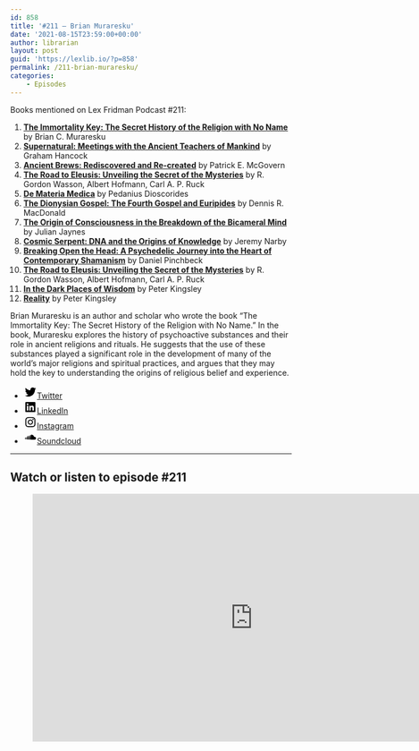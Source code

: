 ```yaml
---
id: 858
title: '#211 – Brian Muraresku'
date: '2021-08-15T23:59:00+00:00'
author: librarian
layout: post
guid: 'https://lexlib.io/?p=858'
permalink: /211-brian-muraresku/
categories:
    - Episodes
---
```


Books mentioned on Lex Fridman Podcast #211:

1. **[The Immortality Key: The Secret History of the Religion with No Name](https://amzn.to/3ViXsfX)** by Brian C. Muraresku
2. **[Supernatural: Mee](https://amzn.to/3vgYwXq)[tings with the Ancient Teachers of Mankind](https://amzn.to/3vgYwXq)** by Graham Hancock
3. **[Ancient Brews: Rediscovered and Re-created](https://amzn.to/3Zbk4SR)** by Patrick E. McGovern
4. **[The Road to Eleusis: Unveiling the Secret of the Mysteries](https://amzn.to/3WCzBJg)** by R. Gordon Wasson, Albert Hofmann, Carl A. P. Ruck
5. **[De Materia Medica](https://amzn.to/3CnpyAk)** by Pedanius Dioscorides
6. **[The Dionysian Gospel: The Fourth Gospel and Euripides](https://amzn.to/3ZeJajD)** by Dennis R. MacDonald
7. **[The Origin of Consciousness in the Breakdown of the Bicameral Mind](https://amzn.to/3GIEc7G)** by Julian Jaynes
8. **[Cosmic Serpent: DNA and the Origins of Knowledge](https://amzn.to/3Io2NQv)** by Jeremy Narby
9. **[Breaking Open the Head: A Psychedelic Journey into the Heart of Contemporary Shamanism](https://amzn.to/3Gk2Tpz)** by Daniel Pinchbeck
10. **[The Road to Eleusis: Unveiling the Secret of the Mysteries](https://amzn.to/3ZeT4Sj)** by R. Gordon Wasson, Albert Hofmann, Carl A. P. Ruck
11. **[In the Dark Places of Wisdom](https://amzn.to/3Qpw7YL)** by Peter Kingsley
12. **[Reality](https://amzn.to/3ImsaSJ)** by Peter Kingsley

Brian Muraresku is an author and scholar who wrote the book “The Immortality Key: The Secret History of the Religion with No Name.” In the book, Muraresku explores the history of psychoactive substances and their role in ancient religions and rituals. He suggests that the use of these substances played a significant role in the development of many of the world’s major religions and spiritual practices, and argues that they may hold the key to understanding the origins of religious belief and experience.

- [<svg aria-hidden="true" focusable="false" height="24" version="1.1" viewbox="0 0 24 24" width="24" xmlns="http://www.w3.org/2000/svg"><path d="M22.23,5.924c-0.736,0.326-1.527,0.547-2.357,0.646c0.847-0.508,1.498-1.312,1.804-2.27 c-0.793,0.47-1.671,0.812-2.606,0.996C18.324,4.498,17.257,4,16.077,4c-2.266,0-4.103,1.837-4.103,4.103 c0,0.322,0.036,0.635,0.106,0.935C8.67,8.867,5.647,7.234,3.623,4.751C3.27,5.357,3.067,6.062,3.067,6.814 c0,1.424,0.724,2.679,1.825,3.415c-0.673-0.021-1.305-0.206-1.859-0.513c0,0.017,0,0.034,0,0.052c0,1.988,1.414,3.647,3.292,4.023 c-0.344,0.094-0.707,0.144-1.081,0.144c-0.264,0-0.521-0.026-0.772-0.074c0.522,1.63,2.038,2.816,3.833,2.85 c-1.404,1.1-3.174,1.756-5.096,1.756c-0.331,0-0.658-0.019-0.979-0.057c1.816,1.164,3.973,1.843,6.29,1.843 c7.547,0,11.675-6.252,11.675-11.675c0-0.178-0.004-0.355-0.012-0.531C20.985,7.47,21.68,6.747,22.23,5.924z"></path></svg><span class="wp-block-social-link-label screen-reader-text">Twitter</span>](https://twitter.com/brianmuraresku)
- [<svg aria-hidden="true" focusable="false" height="24" version="1.1" viewbox="0 0 24 24" width="24" xmlns="http://www.w3.org/2000/svg"><path d="M19.7,3H4.3C3.582,3,3,3.582,3,4.3v15.4C3,20.418,3.582,21,4.3,21h15.4c0.718,0,1.3-0.582,1.3-1.3V4.3 C21,3.582,20.418,3,19.7,3z M8.339,18.338H5.667v-8.59h2.672V18.338z M7.004,8.574c-0.857,0-1.549-0.694-1.549-1.548 c0-0.855,0.691-1.548,1.549-1.548c0.854,0,1.547,0.694,1.547,1.548C8.551,7.881,7.858,8.574,7.004,8.574z M18.339,18.338h-2.669 v-4.177c0-0.996-0.017-2.278-1.387-2.278c-1.389,0-1.601,1.086-1.601,2.206v4.249h-2.667v-8.59h2.559v1.174h0.037 c0.356-0.675,1.227-1.387,2.526-1.387c2.703,0,3.203,1.779,3.203,4.092V18.338z"></path></svg><span class="wp-block-social-link-label screen-reader-text">LinkedIn</span>](https://www.linkedin.com/in/brian-muraresku-76983a27/)
- [<svg aria-hidden="true" focusable="false" height="24" version="1.1" viewbox="0 0 24 24" width="24" xmlns="http://www.w3.org/2000/svg"><path d="M12,4.622c2.403,0,2.688,0.009,3.637,0.052c0.877,0.04,1.354,0.187,1.671,0.31c0.42,0.163,0.72,0.358,1.035,0.673 c0.315,0.315,0.51,0.615,0.673,1.035c0.123,0.317,0.27,0.794,0.31,1.671c0.043,0.949,0.052,1.234,0.052,3.637 s-0.009,2.688-0.052,3.637c-0.04,0.877-0.187,1.354-0.31,1.671c-0.163,0.42-0.358,0.72-0.673,1.035 c-0.315,0.315-0.615,0.51-1.035,0.673c-0.317,0.123-0.794,0.27-1.671,0.31c-0.949,0.043-1.233,0.052-3.637,0.052 s-2.688-0.009-3.637-0.052c-0.877-0.04-1.354-0.187-1.671-0.31c-0.42-0.163-0.72-0.358-1.035-0.673 c-0.315-0.315-0.51-0.615-0.673-1.035c-0.123-0.317-0.27-0.794-0.31-1.671C4.631,14.688,4.622,14.403,4.622,12 s0.009-2.688,0.052-3.637c0.04-0.877,0.187-1.354,0.31-1.671c0.163-0.42,0.358-0.72,0.673-1.035 c0.315-0.315,0.615-0.51,1.035-0.673c0.317-0.123,0.794-0.27,1.671-0.31C9.312,4.631,9.597,4.622,12,4.622 M12,3 C9.556,3,9.249,3.01,8.289,3.054C7.331,3.098,6.677,3.25,6.105,3.472C5.513,3.702,5.011,4.01,4.511,4.511 c-0.5,0.5-0.808,1.002-1.038,1.594C3.25,6.677,3.098,7.331,3.054,8.289C3.01,9.249,3,9.556,3,12c0,2.444,0.01,2.751,0.054,3.711 c0.044,0.958,0.196,1.612,0.418,2.185c0.23,0.592,0.538,1.094,1.038,1.594c0.5,0.5,1.002,0.808,1.594,1.038 c0.572,0.222,1.227,0.375,2.185,0.418C9.249,20.99,9.556,21,12,21s2.751-0.01,3.711-0.054c0.958-0.044,1.612-0.196,2.185-0.418 c0.592-0.23,1.094-0.538,1.594-1.038c0.5-0.5,0.808-1.002,1.038-1.594c0.222-0.572,0.375-1.227,0.418-2.185 C20.99,14.751,21,14.444,21,12s-0.01-2.751-0.054-3.711c-0.044-0.958-0.196-1.612-0.418-2.185c-0.23-0.592-0.538-1.094-1.038-1.594 c-0.5-0.5-1.002-0.808-1.594-1.038c-0.572-0.222-1.227-0.375-2.185-0.418C14.751,3.01,14.444,3,12,3L12,3z M12,7.378 c-2.552,0-4.622,2.069-4.622,4.622S9.448,16.622,12,16.622s4.622-2.069,4.622-4.622S14.552,7.378,12,7.378z M12,15 c-1.657,0-3-1.343-3-3s1.343-3,3-3s3,1.343,3,3S13.657,15,12,15z M16.804,6.116c-0.596,0-1.08,0.484-1.08,1.08 s0.484,1.08,1.08,1.08c0.596,0,1.08-0.484,1.08-1.08S17.401,6.116,16.804,6.116z"></path></svg><span class="wp-block-social-link-label screen-reader-text">Instagram</span>](https://www.instagram.com/brian_muraresku/)
- [<svg aria-hidden="true" focusable="false" height="24" version="1.1" viewbox="0 0 24 24" width="24" xmlns="http://www.w3.org/2000/svg"><path d="M8.9,16.1L9,14L8.9,9.5c0-0.1,0-0.1-0.1-0.1c0,0-0.1-0.1-0.1-0.1c-0.1,0-0.1,0-0.1,0.1c0,0-0.1,0.1-0.1,0.1L8.3,14l0.1,2.1 c0,0.1,0,0.1,0.1,0.1c0,0,0.1,0.1,0.1,0.1C8.8,16.3,8.9,16.3,8.9,16.1z M11.4,15.9l0.1-1.8L11.4,9c0-0.1,0-0.2-0.1-0.2 c0,0-0.1,0-0.1,0s-0.1,0-0.1,0c-0.1,0-0.1,0.1-0.1,0.2l0,0.1l-0.1,5c0,0,0,0.7,0.1,2v0c0,0.1,0,0.1,0.1,0.1c0.1,0.1,0.1,0.1,0.2,0.1 c0.1,0,0.1,0,0.2-0.1c0.1,0,0.1-0.1,0.1-0.2L11.4,15.9z M2.4,12.9L2.5,14l-0.2,1.1c0,0.1,0,0.1-0.1,0.1c0,0-0.1,0-0.1-0.1L2.1,14 l0.1-1.1C2.2,12.9,2.3,12.9,2.4,12.9C2.3,12.9,2.4,12.9,2.4,12.9z M3.1,12.2L3.3,14l-0.2,1.8c0,0.1,0,0.1-0.1,0.1 c-0.1,0-0.1,0-0.1-0.1L2.8,14L3,12.2C3,12.2,3,12.2,3.1,12.2C3.1,12.2,3.1,12.2,3.1,12.2z M3.9,11.9L4.1,14l-0.2,2.1 c0,0.1,0,0.1-0.1,0.1c-0.1,0-0.1,0-0.1-0.1L3.5,14l0.2-2.1c0-0.1,0-0.1,0.1-0.1C3.9,11.8,3.9,11.8,3.9,11.9z M4.7,11.9L4.9,14 l-0.2,2.1c0,0.1-0.1,0.1-0.1,0.1c-0.1,0-0.1,0-0.1-0.1L4.3,14l0.2-2.2c0-0.1,0-0.1,0.1-0.1C4.7,11.7,4.7,11.8,4.7,11.9z M5.6,12 l0.2,2l-0.2,2.1c0,0.1-0.1,0.1-0.1,0.1c0,0-0.1,0-0.1,0c0,0,0-0.1,0-0.1L5.1,14l0.2-2c0,0,0-0.1,0-0.1s0.1,0,0.1,0 C5.5,11.9,5.5,11.9,5.6,12L5.6,12z M6.4,10.7L6.6,14l-0.2,2.1c0,0,0,0.1,0,0.1c0,0-0.1,0-0.1,0c-0.1,0-0.1-0.1-0.2-0.2L5.9,14 l0.2-3.3c0-0.1,0.1-0.2,0.2-0.2c0,0,0.1,0,0.1,0C6.4,10.7,6.4,10.7,6.4,10.7z M7.2,10l0.2,4.1l-0.2,2.1c0,0,0,0.1,0,0.1 c0,0-0.1,0-0.1,0c-0.1,0-0.2-0.1-0.2-0.2l-0.1-2.1L6.8,10c0-0.1,0.1-0.2,0.2-0.2c0,0,0.1,0,0.1,0S7.2,9.9,7.2,10z M8,9.6L8.2,14 L8,16.1c0,0.1-0.1,0.2-0.2,0.2c-0.1,0-0.2-0.1-0.2-0.2L7.5,14l0.1-4.4c0-0.1,0-0.1,0.1-0.1c0,0,0.1-0.1,0.1-0.1c0.1,0,0.1,0,0.1,0.1 C8,9.6,8,9.6,8,9.6z M11.4,16.1L11.4,16.1L11.4,16.1z M9.7,9.6L9.8,14l-0.1,2.1c0,0.1,0,0.1-0.1,0.2s-0.1,0.1-0.2,0.1 c-0.1,0-0.1,0-0.1-0.1s-0.1-0.1-0.1-0.2L9.2,14l0.1-4.4c0-0.1,0-0.1,0.1-0.2s0.1-0.1,0.2-0.1c0.1,0,0.1,0,0.2,0.1S9.7,9.5,9.7,9.6 L9.7,9.6z M10.6,9.8l0.1,4.3l-0.1,2c0,0.1,0,0.1-0.1,0.2c0,0-0.1,0.1-0.2,0.1c-0.1,0-0.1,0-0.2-0.1c0,0-0.1-0.1-0.1-0.2L10,14 l0.1-4.3c0-0.1,0-0.1,0.1-0.2c0,0,0.1-0.1,0.2-0.1c0.1,0,0.1,0,0.2,0.1S10.6,9.7,10.6,9.8z M12.4,14l-0.1,2c0,0.1,0,0.1-0.1,0.2 c-0.1,0.1-0.1,0.1-0.2,0.1c-0.1,0-0.1,0-0.2-0.1c-0.1-0.1-0.1-0.1-0.1-0.2l-0.1-1l-0.1-1l0.1-5.5v0c0-0.1,0-0.2,0.1-0.2 c0.1,0,0.1-0.1,0.2-0.1c0,0,0.1,0,0.1,0c0.1,0,0.1,0.1,0.1,0.2L12.4,14z M22.1,13.9c0,0.7-0.2,1.3-0.7,1.7c-0.5,0.5-1.1,0.7-1.7,0.7 h-6.8c-0.1,0-0.1,0-0.2-0.1c-0.1-0.1-0.1-0.1-0.1-0.2V8.2c0-0.1,0.1-0.2,0.2-0.3c0.5-0.2,1-0.3,1.6-0.3c1.1,0,2.1,0.4,2.9,1.1 c0.8,0.8,1.3,1.7,1.4,2.8c0.3-0.1,0.6-0.2,1-0.2c0.7,0,1.3,0.2,1.7,0.7C21.8,12.6,22.1,13.2,22.1,13.9L22.1,13.9z"></path></svg><span class="wp-block-social-link-label screen-reader-text">Soundcloud</span>](https://soundcloud.com/brian-muraresku)

- - - - - -

## Watch or listen to episode #211

<figure class="wp-block-embed is-type-video is-provider-youtube wp-block-embed-youtube wp-embed-aspect-16-9 wp-has-aspect-ratio"><div class="wp-block-embed__wrapper"><iframe allow="accelerometer; autoplay; clipboard-write; encrypted-media; gyroscope; picture-in-picture; web-share" allowfullscreen="" frameborder="0" height="443" loading="lazy" src="https://www.youtube.com/embed/oYQh1ZNkC70?feature=oembed" title="Brian Muraresku: The Secret History of Psychedelics | Lex Fridman Podcast #211" width="788"></iframe></div></figure>